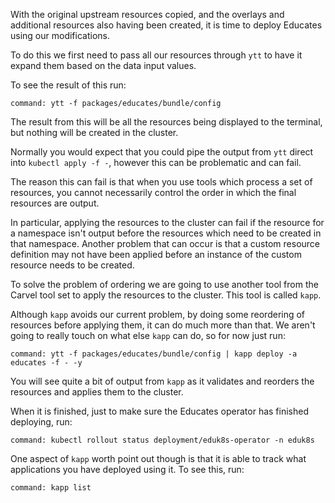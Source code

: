 With the original upstream resources copied, and the overlays and additional
resources also having been created, it is time to deploy Educates using our
modifications.

To do this we first need to pass all our resources through ``ytt`` to have it
expand them based on the data input values.

To see the result of this run:

```terminal:execute
command: ytt -f packages/educates/bundle/config
```

The result from this will be all the resources being displayed to the terminal,
but nothing will be created in the cluster.

Normally you would expect that you could pipe the output from ``ytt`` direct
into ``kubectl apply -f -``, however this can be problematic and can fail.

The reason this can fail is that when you use tools which process a set of
resources, you cannot necessarily control the order in which the final
resources are output.

In particular, applying the resources to the cluster can fail if the resource
for a namespace isn't output before the resources which need to be created in
that namespace. Another problem that can occur is that a custom resource
definition may not have been applied before an instance of the custom resource
needs to be created.

To solve the problem of ordering we are going to use another tool from the
Carvel tool set to apply the resources to the cluster. This tool is called
``kapp``.

Although ``kapp`` avoids our current problem, by doing some reordering of
resources before applying them, it can do much more than that. We aren't
going to really touch on what else ``kapp`` can do, so for now just run:

```terminal:execute
command: ytt -f packages/educates/bundle/config | kapp deploy -a educates -f - -y
```

You will see quite a bit of output from ``kapp`` as it validates and reorders
the resources and applies them to the cluster.

When it is finished, just to make sure the Educates operator has finished
deploying, run:

```terminal:execute
command: kubectl rollout status deployment/eduk8s-operator -n eduk8s
```

One aspect of ``kapp`` worth point out though is that it is able to track
what applications you have deployed using it. To see this, run:

```terminal:execute
command: kapp list
```
